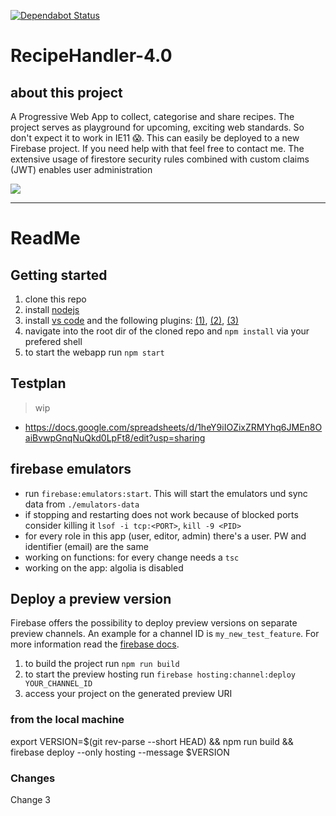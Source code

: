 [![Dependabot Status](https://api.dependabot.com/badges/status?host=github&repo=fabianhinz/RecipeHandler-4.0&identifier=207148306)](https://dependabot.com)

# RecipeHandler-4.0

## about this project

A Progressive Web App to collect, categorise and share recipes. The project serves as playground for upcoming, exciting web standards. So don't expect it to work in IE11 :scream:. This can easily be deployed to a new Firebase project. If you need help with that feel free to contact me. The extensive usage of firestore security rules combined with custom claims (JWT) enables user administration

![](./appPreview.svg)
___

# ReadMe

## Getting started

1. clone this repo
1. install [nodejs](https://nodejs.org/en/)
1. install [vs code](https://code.visualstudio.com/) and the following plugins: [(1)](https://marketplace.visualstudio.com/items?itemName=esbenp.prettier-vscode), [(2)](https://marketplace.visualstudio.com/items?itemName=dbaeumer.vscode-eslint), [(3)](https://marketplace.visualstudio.com/items?itemName=vscodeshift.material-ui-snippets)
1. navigate into the root dir of the cloned repo and `npm install` via your prefered shell
1. to start the webapp run `npm start`

## Testplan

> wip 

- https://docs.google.com/spreadsheets/d/1heY9iIOZixZRMYhq6JMEn8OaiBvwpGnqNuQkd0LpFt8/edit?usp=sharing

## firebase emulators

- run `firebase:emulators:start`. This will start the emulators und sync data from `./emulators-data`
- if stopping and restarting does not work because of blocked ports consider killing it `lsof -i tcp:<PORT>`, `kill -9 <PID>`
- for every role in this app (user, editor, admin) there's a user. PW and identifier (email) are the same
- working on functions: for every change needs a `tsc`
- working on the app: algolia is disabled

## Deploy a preview version

Firebase offers the possibility to deploy preview versions on separate preview channels. An example for a channel ID is ```my_new_test_feature```. For more information read the [firebase docs](https://firebase.google.com/docs/hosting/test-preview-deploy#preview-channels).

1. to build the project run `npm run build`
1. to start the preview hosting run ```firebase hosting:channel:deploy YOUR_CHANNEL_ID```
1. access your project on the generated preview URI

### from the local machine

export VERSION=$(git rev-parse --short HEAD) && npm run build && firebase deploy --only hosting --message $VERSION

### Changes
Change 3
